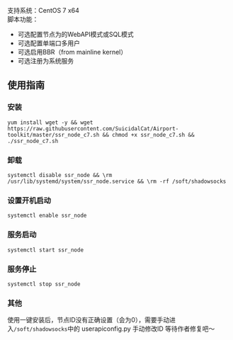 支持系统：CentOS 7 x64   
脚本功能：   
* 可选配置节点为的WebAPI模式或SQL模式
* 可选配置单端口多用户
* 可选启用BBR（from mainline kernel）
* 可选注册为系统服务
## 使用指南   
### 安装   
`yum install wget -y && wget https://raw.githubusercontent.com/SuicidalCat/Airport-toolkit/master/ssr_node_c7.sh && chmod +x ssr_node_c7.sh && ./ssr_node_c7.sh`   
### 卸载  
`systemctl disable ssr_node && \rm /usr/lib/systemd/system/ssr_node.service && \rm -rf /soft/shadowsocks`
### 设置开机启动   
`systemctl enable ssr_node`
### 服务启动   
`systemctl start ssr_node`
### 服务停止   
`systemctl stop ssr_node`

### 其他
使用一键安装后，节点ID没有正确设置（会为0），需要手动进入`/soft/shadowsocks`中的 userapiconfig.py 手动修改ID  等待作者修复吧～
